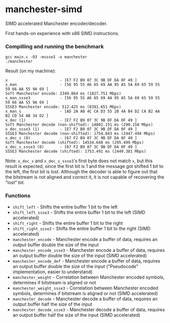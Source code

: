# manchester-simd
SIMD accelerated Manchester encoder/decoder.

First hands-on experience with x86 SIMD instructions.

### Compilling and running the benchmark

    gcc main.c -O3 -mssse3 -o manchester
    ./manchester

Result (on my machine):

    x                       - [E7 F2 B9 07 3C 9B DF DA 0F 49 ]
    x_man                   - [56 95 55 A6 65 69 AA 95 A5 5A 69 65 59 55 59 66 AA 55 9A 69 ]
    Soft Manchester encode: 2349.864 ms (1827.751 Mbps)
    x_man_ssse3             - [56 95 55 A6 65 69 AA 95 A5 5A 69 65 59 55 59 66 AA 55 9A 69 ]
    SSSE3 Manchester encode: 512.425 ms (8381.651 Mbps)
    x_man_s                 - [AD 2A AB 4C CA D3 55 2B 4A B4 D2 CA B2 AA B2 CD 54 AB 34 D2 ]
    x_dec (1)               - [E7 F2 B9 07 3C 9B DF DA 0F 49 ]
    Soft Manchester decode (non-shifted): 14802.151 ms (290.158 Mbps)
    x_dec_ssse3 (1)         - [E7 F2 B9 07 3C 9B DF DA 0F 49 ]
    SSSE3 Manchester decode (non-shifted): 1754.843 ms (2447.494 Mbps)
    x_dec_s (0)             - [67 F2 B9 07 3C 9B DF DA 0F 49 ]
    Soft Manchester decode (shifted): 14534.648 ms (295.499 Mbps)
    x_dec_s_ssse3 (0)       - [67 F2 B9 07 3C 9B DF DA 0F 49 ]
    SSSE3 Manchester decode (shifted): 1753.491 ms (2449.381 Mbps)

Note: `x_dec_s` and `x_dec_s_ssse3`'s first byte does not match `x`, but this result is expected, since the first bit is 1 and the message got shifted 1 bit to the left, the first bit is lost. Although the decoder is able to figure out that the bitstream is not aligned and correct it, it is not capable of recovering the "lost" bit.

### Functions
 - `shift_left` - Shifts the entire buffer 1 bit to the left
 - `shift_left_ssse3` - Shifts the entire buffer 1 bit to the left (SIMD accelerated)
 - `shift_right` - Shifts the entire buffer 1 bit to the right
 - `shift_right_ssse3` - Shifts the entire buffer 1 bit to the right (SIMD accelerated)
 - `manchester_encode` - Manchester encode a buffer of data, requires an output buffer double the size of the input
 - `manchester_encode_ssse3` - Manchester encode a buffer of data, requires an output buffer double the size of the input (SIMD accelerated)
 - `manchester_encode_def` - Manchester encode a buffer of data, requires an output buffer double the size of the input ("Pseudocode" implementation, easier to understand)
 - `manchester_weight` - Correlation between Manchester encoded symbols, determines if bitstream is aligned or not
 - `manchester_weight_ssse3` - Correlation between Manchester encoded symbols, determines if bitstream is aligned or not (SIMD accelerated)
 - `manchester_decode` - Manchester decode a buffer of data, requires an output buffer half the size of the input
 - `manchester_decode_ssse3` - Manchester decode a buffer of data, requires an output buffer half the size of the input (SIMD accelerated)


